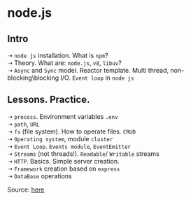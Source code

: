 # node.js

## Intro
➝ `node js` installation. What is `npm`?  
➝ Theory. What are: `node.js`, `v8`, `libuv`?  
➝ `Async` and `Sync` model. Reactor template. Multi thread, non-blocking\blocking I/O. `Event loop` in `node js`

## Lessons. Practice.
➝ `process`. Environment variables `.env`  
➝ `path`, `URL`  
➝ `fs` (file system). How to operate files. `CRUD`  
➝ `Operating system`, module `cluster`  
➝ `Event Loop`. `Events module`, `EventEmitter`  
➝ `Streams` (not threads!). `Readable`/ `Writable` streams  
➝ `HTTP`. Basics. Simple server creation.  
➝ `Framework` creation based on `express`  
➝ `DataBase` operations

Source: [here](https://youtu.be/243pQXC5Ebs?si=pgMtaCTEvcPSRRdq)
